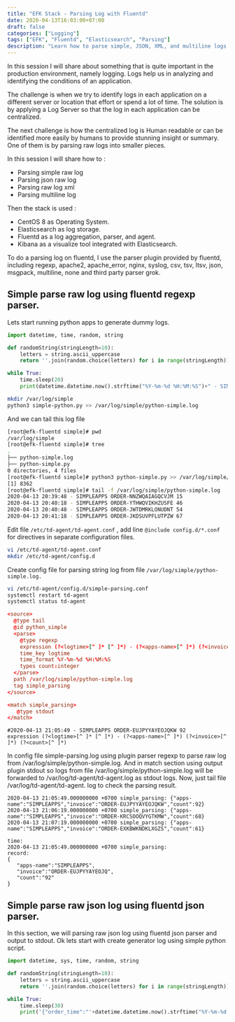 ```yaml
---
title: "EFK Stack - Parsing Log with Fluentd"
date: 2020-04-13T16:03:00+07:00
draft: false
categories: ["Logging"]
tags: ["EFK", "Fluentd", "Elasticsearch", "Parsing"]
description: "Learn how to parse simple, JSON, XML, and multiline logs using Fluentd within an EFK (Elasticsearch, Fluentd, Kibana) stack to make centralized logs more human-readable and insightful."
---
```


In this session I will share about something that is quite important in the production environment, namely logging. Logs help us in analyzing and identifying the conditions of an application.  

The challenge is when we try to identify logs in each application on a different server or location that effort or spend a lot of time. The solution is by applying a Log Server so that the log in each application can be centralized.  

<!-- more -->

The next challenge is how the centralized log is Human readable or can be identified more easily by humans to provide stunning insight or summary. One of them is by parsing raw logs into smaller pieces.  

In this session I will share how to :
* Parsing simple raw log
* Parsing json raw log
* Parsing raw log xml
* Parsing multiline log  

Then the stack is used :
* CentOS 8 as Operating System.
* Elasticsearch as log storage.  
* Fluentd as a log aggregation, parser, and agent.  
* Kibana as a visualize tool integrated with Elasticsearch.  

To do a parsing log on fluentd, I use the parser plugin provided by fluentd, including regexp, apache2, apache_error, nginx, syslog, csv, tsv, ltsv, json, msgpack, multiline, none and third party parser grok.

## Simple parse raw log using fluentd regexp parser.  

Lets start running python apps to generate dummy logs.  

```python
import datetime, time, random, string

def randomString(stringLength=10):
    letters = string.ascii_uppercase
    return ''.join(random.choice(letters) for i in range(stringLength))

while True:
    time.sleep(20)
    print(datetime.datetime.now().strftime("%Y-%m-%d %H:%M:%S")+" - SIMPLEAPPS ORDER-"+randomString(14)+" "+str(random.randrange(10,99,1)))

```

```bash
mkdir /var/log/simple
python3 simple-python.py >> /var/log/simple/python-simple.log
```  
And we can tail this log file

```bash
[root@efk-fluentd simple]# pwd
/var/log/simple
[root@efk-fluentd simple]# tree
.
├── python-simple.log
├── python-simple.py
0 directories, 4 files
[root@efk-fluentd simple]# python3 python-simple.py >> /var/log/simple/python-simple.log &
[1] 8362
[root@efk-fluentd simple]# tail -f /var/log/simple/python-simple.log
2020-04-13 20:39:48 - SIMPLEAPPS ORDER-NNZWQAIAGQCVJM 15
2020-04-13 20:40:18 - SIMPLEAPPS ORDER-YTHWQVIKHZUSFE 46
2020-04-13 20:40:48 - SIMPLEAPPS ORDER-JWTDMRKLONUDNT 54
2020-04-13 20:41:18 - SIMPLEAPPS ORDER-JKDSUVPFLUTPZW 67
```

Edit file `/etc/td-agent/td-agent.conf` , add line `@include config.d/*.conf` for directives in separate configuration files.  

```bash
vi /etc/td-agent/td-agent.conf
mkdir /etc/td-agent/config.d
```

Create config file for parsing string log from file `/var/log/simple/python-simple.log.`  

```bash
vi /etc/td-agent/config.d/simple-parsing.conf
systemctl restart td-agent
systemctl status td-agent
```

```conf
<source>
  @type tail
  @id python_simple
  <parse>
    @type regexp
    expression (?<logtime>[^ ]* [^ ]*) - (?<apps-name>[^ ]*) (?<invoice>[^ ]*) (?<count>[^ ]*) 
    time_key logtime
    time_format %Y-%m-%d %H:%M:%S
    types count:integer
  </parse>
  path /var/log/simple/python-simple.log
  tag simple_parsing
</source>

<match simple_parsing>
   @type stdout
</match>
```

```
#2020-04-13 21:05:49 - SIMPLEAPPS ORDER-EUJPYYAYEOJQKW 92
expression (?<logtime>[^ ]* [^ ]*) - (?<apps-name>[^ ]*) (?<invoice>[^ ]*) (?<count>[^ ]*)
```

In config file simple-parsing.log using plugin parser regexp to parse raw log from /var/log/simple/python-simple.log. And in match section using output plugin stdout so logs from file /var/log/simple/python-simple.log will be forwarded to /var/log/td-agent/td-agent.log as stdout logs.
Now, just tail file /var/log/td-agent/td-agent. log to check the parsing result.  

```log
2020-04-13 21:05:49.000000000 +0700 simple_parsing: {"apps-name":"SIMPLEAPPS","invoice":"ORDER-EUJPYYAYEOJQKW","count":92}
2020-04-13 21:06:19.000000000 +0700 simple_parsing: {"apps-name":"SIMPLEAPPS","invoice":"ORDER-KRCSOOQVYGTKMW","count":68}
2020-04-13 21:07:19.000000000 +0700 simple_parsing: {"apps-name":"SIMPLEAPPS","invoice":"ORDER-EXKBWKNDKLXGZS","count":61}
```
  
```log
time:
2020-04-13 21:05:49.000000000 +0700 simple_parsing:
record: 
{
   "apps-name":"SIMPLEAPPS",
   "invoice":"ORDER-EUJPYYAYEOJQ",
   "count":"92"
}
```

## Simple parse raw json log using fluentd json parser.  
In this section, we will parsing raw json log using fluentd json parser and output to stdout. Ok lets start with create generator log using simple python script.  

```python
import datetime, sys, time, random, string

def randomString(stringLength=10):
    letters = string.ascii_uppercase
    return ''.join(random.choice(letters) for i in range(stringLength))

while True:
    time.sleep(30)
    print('{"order_time":"'+datetime.datetime.now().strftime("%Y-%m-%d %H:%M:%S")+'","order_id":"ORDER-'+randomString(14)+'","order_amount":"'+str(random.randrange(10,99,1)*1000)+'"}', flush=True)

```